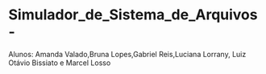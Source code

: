 # Simulador_de_Sistema_de_Arquivos-

Alunos:
Amanda Valado,Bruna Lopes,Gabriel Reis,Luciana Lorrany, Luiz Otávio Bissiato e Marcel Losso
